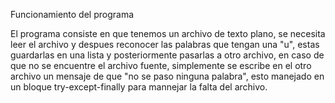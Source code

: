 Funcionamiento del programa

El programa consiste en que tenemos un archivo de texto plano, se necesita leer el archivo y despues
reconocer las palabras que tengan una "u", estas guardarlas en una lista y posteriormente pasarlas a
otro archivo, en caso de que no se encuentre el archivo fuente, simplemente se escribe en el otro
archivo un mensaje de que "no se paso ninguna palabra", esto manejado en un bloque try-except-finally
para mannejar la falta del archivo.
